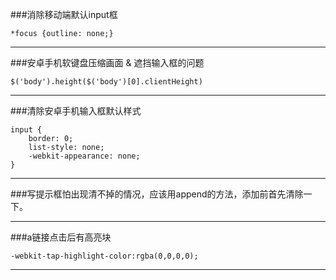 ###消除移动端默认input框
```
*focus {outline: none;}
```
***
###安卓手机软键盘压缩画面 & 遮挡输入框的问题
```
$('body').height($('body')[0].clientHeight)
```
***
###清除安卓手机输入框默认样式
```
input {
    border: 0;
    list-style: none;
    -webkit-appearance: none;
}
```
***
###写提示框怕出现清不掉的情况，应该用append的方法，添加前首先清除一下。
***
###a链接点击后有高亮块
```
-webkit-tap-highlight-color:rgba(0,0,0,0);
```
***

